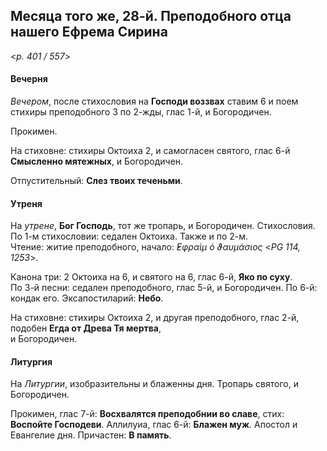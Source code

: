
## Месяца того же, 28-й. Преподобного отца нашего Ефрема Сирина  

<*p. 401 / 557*>

#### Вечерня

*Вечером*, после стихословия на **Господи воззвах** ставим 6 и поем стихиры преподобного 3 по 2-жды, 
глас 1-й, и Богородичен.   

Прокимен. 

На стиховне: стихиры Октоиха 2, и самогласен святого, глас 6-й **Смысленно мятежных**, и Богородичен.  

Отпустительный: **Слез твоих теченьми**. 

#### Утреня

На *утрене*, **Бог Господь**, тот же тропарь, и Богородичен. Стихословия. 
По 1-м стихословии: седален Октоиха. Также и по 2-м.   
Чтение: житие преподобного, начало: *̓Εφραὶμ ὁ ϑαυμάσιος* <*PG 114, 1253*>. 

Канона три: 2 Октоиха на 6, и святого на 6, глас 6-й, **Яко по суху**.    
По 3-й песни: седален преподобного, глас 5-й, и Богородичен. 
По 6-й: кондак его.
Эксапостиларий: **Небо**. 

На стиховне: стихиры Октоиха 2, и другая преподобного, глас 2-й, подобен **Егда от Древа Тя мертва**,  
и Богородичен. 

#### Литургия

На *Литургии*, изобразительны и блаженны дня. 
Тропарь святого, и Богородичен. 

Прокимен, глас 7-й: **Восхвалятся преподобнии во славе**, стих: **Воспойте Господеви**.
Аллилуиа, глас 6-й: **Блажен муж**. 
Апостол и Евангелие дня. 
Причастен: **В память**. 
